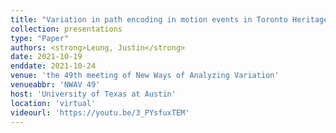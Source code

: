 ```yaml
---
title: "Variation in path encoding in motion events in Toronto Heritage Cantonese"
collection: presentations
type: "Paper"
authors: <strong>Leung, Justin</strong>
date: 2021-10-19
enddate: 2021-10-24
venue: 'the 49th meeting of New Ways of Analyzing Variation'
venueabbr: 'NWAV 49'
host: 'University of Texas at Austin'
location: 'virtual'
videourl: 'https://youtu.be/3_PYsfuxTEM'
---
```


